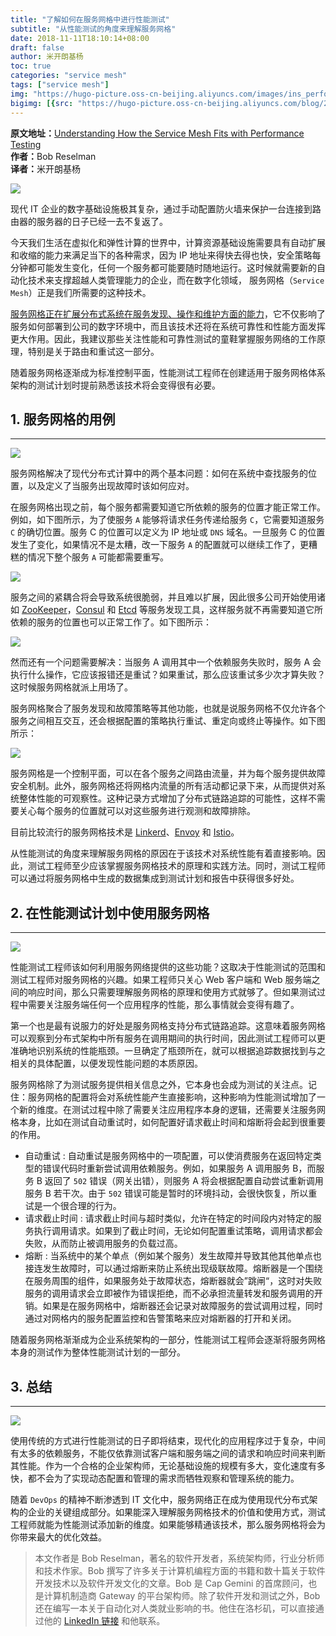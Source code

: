 ```yaml
---
title: "了解如何在服务网格中进行性能测试"
subtitle: "从性能测试的角度来理解服务网格"
date: 2018-11-11T18:10:14+08:00
draft: false
author: 米开朗基杨
toc: true
categories: "service mesh"
tags: ["service mesh"]
img: "https://hugo-picture.oss-cn-beijing.aliyuncs.com/images/ins_performance-optimization_v1.jpg"
bigimg: [{src: "https://hugo-picture.oss-cn-beijing.aliyuncs.com/blog/2019-04-27-080627.jpg"}]
---
```


<p id="div-border-left-red">
<strong>原文地址：</strong><a href="https://blog.gurock.com/service-mesh-performance-testing/" target="_blank">Understanding How the Service Mesh Fits with Performance Testing</a>
<br />
<strong>作者：</strong>Bob Reselman
<br />
<strong>译者：</strong>米开朗基杨
</p>

![](https://hugo-picture.oss-cn-beijing.aliyuncs.com/images/e8h5lI.jpg)

现代 IT 企业的数字基础设施极其复杂，通过手动配置防火墙来保护一台连接到路由器的服务器的日子已经一去不复返了。

今天我们生活在虚拟化和弹性计算的世界中，计算资源基础设施需要具有自动扩展和收缩的能力来满足当下的各种需求，因为 IP 地址来得快去得也快，安全策略每分钟都可能发生变化，任何一个服务都可能要随时随地运行。这时候就需要新的自动化技术来支撑超越人类管理能力的企业，而在数字化领域， 服务网格（`Service Mesh`）正是我们所需要的这种技术。

[服务网格正在扩展分布式系统在服务发现、操作和维护方面的能力](https://blog.gurock.com/service-registry-service-mesh/)，它不仅影响了服务如何部署到公司的数字环境中，而且该技术还将在系统可靠性和性能方面发挥更大作用。因此，我建议那些关注性能和可靠性测试的童鞋掌握服务网络的工作原理，特别是关于路由和重试这一部分。

随着服务网格逐渐成为标准控制平面，性能测试工程师在创建适用于服务网格体系架构的测试计划时提前熟悉该技术将会变得很有必要。

## <span id="inline-toc">1.</span> 服务网格的用例

----

![](https://hugo-picture.oss-cn-beijing.aliyuncs.com/images/Top3qX.jpg)

服务网格解决了现代分布式计算中的两个基本问题：如何在系统中查找服务的位置，以及定义了当服务出现故障时该如何应对。

在服务网格出现之前，每个服务都需要知道它所依赖的服务的位置才能正常工作。例如，如下图所示，为了使服务 `A` 能够将请求任务传递给服务 `C`，它需要知道服务 `C` 的确切位置。服务 C 的位置可以定义为 IP 地址或 `DNS` 域名。一旦服务 C 的位置发生了变化，如果情况不是太糟，改一下服务 `A` 的配置就可以继续工作了，更糟糕的情况下整个服务 `A` 可能都需要重写。

![](https://hugo-picture.oss-cn-beijing.aliyuncs.com/images/006tNbRwgy1fyhwmxk93lj30oo087gm0.jpg)

服务之间的紧耦合将会导致系统很脆弱，并且难以扩展，因此很多公司开始使用诸如 [ZooKeeper](https://zookeeper.apache.org/)，[Consul](https://www.consul.io/) 和 [Etcd](https://github.com/coreos/etcd) 等服务发现工具，这样服务就不再需要知道它所依赖的服务的位置也可以正常工作了。如下图所示：

![](https://hugo-picture.oss-cn-beijing.aliyuncs.com/images/006tNbRwgy1fyhwni6ri7j30oo087dgd.jpg)

然而还有一个问题需要解决：当服务 A 调用其中一个依赖服务失败时，服务 A 会执行什么操作，它应该报错还是重试？如果重试，那么应该重试多少次才算失败？这时候服务网格就派上用场了。

服务网格聚合了服务发现和故障策略等其他功能，也就是说服务网格不仅允许各个服务之间相互交互，还会根据配置的策略执行重试、重定向或终止等操作。如下图所示：

![](https://hugo-picture.oss-cn-beijing.aliyuncs.com/images/006tNbRwgy1fyhwnzbhxej30oo087t9d.jpg)

服务网格是一个控制平面，可以在各个服务之间路由流量，并为每个服务提供故障安全机制。此外，服务网格还将网格内流量的所有活动都记录下来，从而提供对系统整体性能的可观察性。这种记录方式增加了分布式链路追踪的可能性，这样不需要关心每个服务的位置就可以对这些服务进行观测和故障排除。

目前比较流行的服务网格技术是  [Linkerd](https://linkerd.io/)、[Envoy](https://www.envoyproxy.io/) 和 [Istio](https://istio.io/)。

从性能测试的角度来理解服务网格的原因在于该技术对系统性能有着直接影响。因此，测试工程师至少应该掌握服务网格技术的原理和实践方法。同时，测试工程师可以通过将服务网格中生成的数据集成到测试计划和报告中获得很多好处。

## <span id="inline-toc">2.</span> 在性能测试计划中使用服务网格

----

![](https://hugo-picture.oss-cn-beijing.aliyuncs.com/images/es7pWP.jpg)

性能测试工程师该如何利用服务网络提供的这些功能？这取决于性能测试的范围和测试工程师对服务网格的兴趣。如果工程师只关心 Web 客户端和 Web 服务端之间的响应时间，那么只需要理解服务网格的原理和使用方式就够了。但如果测试过程中需要关注服务端任何一个应用程序的性能，那么事情就会变得有趣了。

第一个也是最有说服力的好处是服务网格支持分布式链路追踪。这意味着服务网格可以观察到分布式架构中所有服务在调用期间的执行时间，因此测试工程师可以更准确地识别系统的性能瓶颈。一旦确定了瓶颈所在，就可以根据追踪数据找到与之相关的具体配置，以便发现性能问题的本质原因。

服务网格除了为测试服务提供相关信息之外，它本身也会成为测试的关注点。记住：服务网格的配置将会对系统性能产生直接影响，这种影响为性能测试增加了一个新的维度。在测试过程中除了需要关注应用程序本身的逻辑，还需要关注服务网格本身，比如在测试自动重试时，如何配置好请求截止时间和熔断将会起到很重要的作用。

+ <span id=inline-purple>自动重试</span> : 自动重试是服务网格中的一项配置，可以使消费服务在返回特定类型的错误代码时重新尝试调用依赖服务。例如，如果服务 A 调用服务 B，而服务 B 返回了 `502` 错误（网关出错），则服务 A 将会根据配置自动尝试重新调用服务 B 若干次。由于 `502` 错误可能是暂时的环境抖动，会很快恢复，所以重试是一个很合理的行为。
+ <span id=inline-purple>请求截止时间</span> : 请求截止时间与超时类似，允许在特定的时间段内对特定的服务执行调用请求。如果到了截止时间，无论如何配置重试策略，调用请求都会失败，从而防止被调用服务的负载过高。
+ <span id=inline-purple>熔断</span> : 当系统中的某个单点（例如某个服务）发生故障并导致其他其他单点也接连发生故障时，可以通过熔断来防止系统出现级联故障。熔断器是一个围绕在服务周围的组件，如果服务处于故障状态，熔断器就会”跳闸“，这时对失败服务的调用请求会立即被作为错误拒绝，而不必承担流量转发和服务调用的开销。如果是在服务网格中，熔断器还会记录对故障服务的尝试调用过程，同时通过对网格内的服务配置监控和告警策略来应对熔断器的打开和关闭。

随着服务网格渐渐成为企业系统架构的一部分，性能测试工程师会逐渐将服务网格本身的测试作为整体性能测试计划的一部分。

## <span id="inline-toc">3.</span> 总结

----

![](https://hugo-picture.oss-cn-beijing.aliyuncs.com/images/Dzi6eS.jpg)

使用传统的方式进行性能测试的日子即将结束，现代化的应用程序过于复杂，中间有太多的依赖服务，不能仅依靠测试客户端和服务端之间的请求和响应时间来判断其性能。作为一个合格的企业架构师，无论基础设施的规模有多大，变化速度有多快，都不会为了实现动态配置和管理的需求而牺牲观察和管理系统的能力。

随着 `DevOps` 的精神不断渗透到 IT 文化中，服务网络正在成为使用现代分布式架构的企业的关键组成部分。如果能深入理解服务网格技术的价值和使用方式，测试工程师就能为性能测试添加新的维度。如果能够精通该技术，那么服务网格将会为你带来最大的优化效益。

> 本文作者是 Bob Reselman，著名的软件开发者，系统架构师，行业分析师和技术作家。Bob 撰写了许多关于计算机编程方面的书籍和数十篇关于软件开发技术以及软件开发文化的文章。Bob 是 Cap Gemini 的首席顾问，也是计算机制造商 Gateway 的平台架构师。除了软件开发和测试之外，Bob 还在编写一本关于自动化对人类就业影响的书。他住在洛杉矶，可以直接通过他的 [LinkedIn 链接](www.linkedin.com/in/bobreselman) 和他联系。
